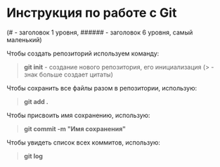 # Инструкция по работе с Git
(# - заголовок 1 уровня, ###### - заголовок 6 уровня, самый маленький)

Чтобы создать репозиторий используем команду:
> **git init** - создание нового репозитория, его инициализация
(> - знак больше создает цитаты)

Чтобы сохранить все файлы разом в репозитории, использую:
> **git add .**

Чтобы присвоить имя сохранению, использую:
> **git commit -m "Имя сохранения"**

Чтобы увидеть список всех коммитов, использую:
> **git log**

